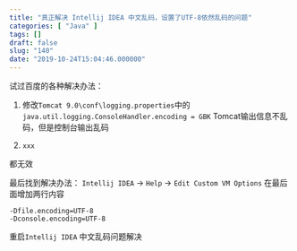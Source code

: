 ```yaml
---
title: "真正解决 Intellij IDEA 中文乱码，设置了UTF-8依然乱码的问题"
categories: [ "Java" ]
tags: []
draft: false
slug: "140"
date: "2019-10-24T15:04:46.000000"
---
```


试过百度的各种解决办法：
1. 修改`Tomcat 9.0\conf\logging.properties`中的
`java.util.logging.ConsoleHandler.encoding = GBK`
Tomcat输出信息不乱码，但是控制台输出乱码

2. `xxx`

都无效

最后找到解决办法：
`Intellij IDEA` -> `Help` -> `Edit Custom VM Options`
在最后面增加两行内容
```
-Dfile.encoding=UTF-8
-Dconsole.encoding=UTF-8
```

重启`Intellij IDEA` 中文乱码问题解决

